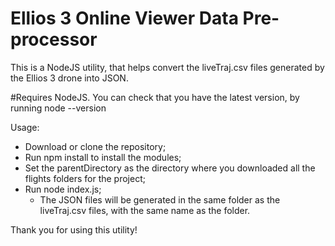 # Ellios 3 Online Viewer Data Pre-processor

This is a NodeJS utility, that helps convert the liveTraj.csv files generated by the Ellios 3 drone into JSON.

#Requires NodeJS. You can check that you have the latest version, by running node --version

Usage: 
 - Download or clone the repository;
 - Run npm install to install the modules;
 - Set the parentDirectory as the directory where you downloaded all the flights folders for the project; 
 - Run node index.js;
    - The JSON files will be generated in the same folder as the liveTraj.csv files, with the same name as the folder.

Thank you for using this utility!
